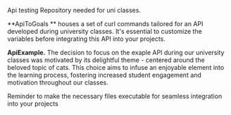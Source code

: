 Api testing
Repository needed for uni classes.

**ApiToGoals **
houses a set of curl commands tailored for an API developed during university classes.
It's essential to customize the variables before integrating this API into your projects.

**ApiExample.**
The decision to focus on the exaple API during our university classes was motivated by its delightful theme - centered around the beloved topic of cats. This choice aims to infuse an enjoyable element into the learning process, fostering increased student engagement and motivation throughout our classes.

Reminder to make the necessary files executable for seamless integration into your projects
